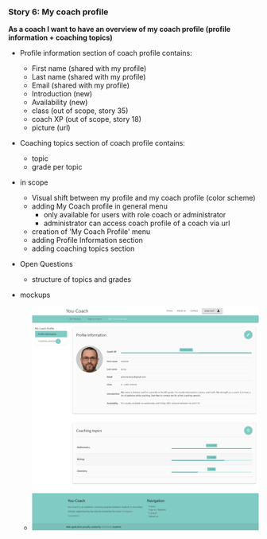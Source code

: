 ### Story 6: My coach profile

**As a coach I want to have an overview of my coach profile (profile information + coaching topics)**

 - Profile information section of coach profile contains:
     - First name (shared with my profile)
     - Last name (shared with my profile)
     - Email (shared with my profile)
     - Introduction (new)
     - Availability (new)
     - class (out of scope, story 35)
     - coach XP (out of scope, story 18)
     - picture (url)
     
  - Coaching topics section of coach profile contains:
    - topic
    - grade per topic

  - in scope
      - Visual shift between my profile and my coach profile (color scheme)
      - adding My Coach profile in general menu
        - only available for users with role coach or administrator
        - administrator can access coach profile of a coach via url
      - creation of 'My Coach Profile' menu
      - adding Profile Information section
      - adding coaching topics section
      
  - Open Questions
       - structure of topics and grades

 - mockups
     - ![signin](../img/my-coach-profile.png)
  